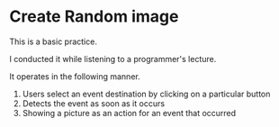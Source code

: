 # Create Random image
This is a basic practice.

I conducted it while listening to a programmer's lecture.

It operates in the following manner.
1. Users select an event destination by clicking on a particular button
2. Detects the event as soon as it occurs
3. Showing a picture as an action for an event that occurred
